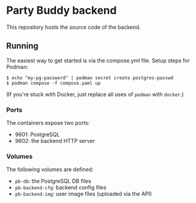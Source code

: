 # Party Buddy backend
This repository hosts the source code of the backend.

## Running
The easiest way to get started is via the compose.yml file.
Setup steps for Podman:

```
$ echo "my-pg-password" | podman secret create postgres-passwd
$ podman compose -f compose.yaml up
```

(If you're stuck with Docker, just replace all uses of `podman` with `docker`.)

### Ports
The containers expose two ports:

- 9601: PostgreSQL
- 9602: the backend HTTP server

### Volumes
The following volumes are defined:

- `pb-db`: the PostgreSQL DB files
- `pb-backend-cfg`: backend config files
- `pb-backend-img`: user image files (uploaded via the API)
